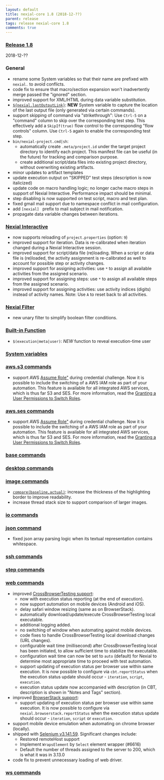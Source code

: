 ```yaml
---
layout: default
title: nexial-core 1.8 (2018-12-??)
parent: release
tags: release nexial-core 1.8
comments: true
---
```


### <a href="https://github.com/nexiality/nexial-core/releases/tag/nexial-core-1.8" class="external-link" target="_nexial_link">Release 1.8</a>
2018-12-??


### General
- rename some System variables so that their name are prefixed with `nexial.` to avoid conflicts.
- code fix to ensure that macro/section expansion won't inadvertently merge passed the "ignored" section.
- improved support for XML/HTML during data variable substitution.
- [`${nexial.lastOutputLink}`](../systemvars/index#nexial.lastOutputLink): **NEW** System variable to capture the 
  location of the last output file (only generated via certain commands).
- support skipping of command via "strikethrough": Use `Ctrl-5` on a "command" column to skip over the corresponding
  test step. This effectively add a `SkipIf(true)` flow control to the corresponding "flow controls" column. 
  Use `Ctrl-5` again to enable the corresponding test step.
- `bin/nexial-project.cmd|sh`: 
  - automatically create `.meta/project.id` under the target project directory to identify each project. This manifest 
    file can be useful (in the future) for tracking and comparison purpose.
  - create additional script/data files into existing project directory, without overwriting existing artifacts.
- minor updates to artifact templates
- update execution output on "SKIPPED" test steps (description is now italicized)
- update code on macro handling logic; no longer cache macro steps in support of Nexial Interactive. Performance impact should be minimal.
- step disabling is now supported on test script, macro and test plan.
- fixed gmail mail support due to namespace conflict in mail configuration.
- add `[nexial] ` prefix to mail subject in mail notification.
- propagate data variable changes between iterations.


### [Nexial Interactive](../interactive)
- now supports reloading of `project.properties` (option: `9`)
- improved support for iteration. Data is re-calibrated when iteration changed during a Nexial Interactive session.
- improved support for script/data file (re)loading. When a script or data file is (re)loaded, the activity assignment 
  is re-calibrated as well to account for possible step or activity changes.
- improved support for assigning activities: use `*` to assign all available activities from the assigned scenario.
- improved support for assigning steps: use `*` to assign all available steps from the assigned scenario.
- improved support for assigning activities: use activity indices (digits) instead of activity names. Note: Use `A` to 
  reset back to all activities.


### [Nexial Filter](../flowcontrols/filter)
- new unary filter to simplify boolean filter conditions.


### [Built-in Function](../functions)
- `$(execution|meta|user)`: *NEW* function to reveal execution-time user


### [System variables](../systemvars)


### [aws.s3 commands](../commands/aws.ses)
- support AWS <a href="https://docs.aws.amazon.com/IAM/latest/UserGuide/id_roles_use_switch-role-api.html" class="external-link" target="_nexial_link">Assume Role"</a> 
  during credential challenge. Now it is possible to include the switching of a AWS IAM role as part of your automation. 
  This feature is available for all integrated AWS services, which is thus far S3 and SES. For more information, read 
  the <a href="https://docs.aws.amazon.com/IAM/latest/UserGuide/id_roles_use_permissions-to-switch.html" class="external-link" target="_nexial_link">Granting a User Permissions to Switch Roles</a>.


### [aws.ses commands](../commands/aws.ses)
- support AWS <a href="https://docs.aws.amazon.com/IAM/latest/UserGuide/id_roles_use_switch-role-api.html" class="external-link" target="_nexial_link">Assume Role"</a> 
  during credential challenge. Now it is possible to include the switching of a AWS IAM role as part of your automation. 
  This feature is available for all integrated AWS services, which is thus far S3 and SES. For more information, read 
  the <a href="https://docs.aws.amazon.com/IAM/latest/UserGuide/id_roles_use_permissions-to-switch.html" class="external-link" target="_nexial_link">Granting a User Permissions to Switch Roles</a>.


### [base commands](../commands/base)


### [desktop commands](../commands/desktop)


### [image commands](../commands/image)
- [`compare(baseline,actual)`](../commands/image/compare(baseline,actual)): increase the thickness of the highlighting 
  border to improve readability.
- increase thread stack size to support comparison of larger images.


### [io commands](../commands/io)


### [json command](../commands/json)
- fixed json array parsing logic when its textual representation contains whitespace.

### [ssh commands](../commands/ssh)


### [step commands](../commands/step)


### [web commands](../commands/web)
- improved [CrossBrowserTesting support](../tipsandtricks/CrossBrowserTestingIntegration):
  - now with execution status reporting (at the end of execution).
  - now support automation on mobile devices (Android and iOS).
  - delay safari window resizing (same as on BrowserStack).
  - automatically download/update/execute CrossBrowserTesting local executable.
  - additional logging added.
  - no switching of window when automating against mobile devices.
  - code fixes to handle CrossBrowserTesting local download changes (URL changes).
  - configurable wait time (millisecond) after CrossBrowserTesting local has been initiated, to allow sufficient time
    to stabilize the executable.
  - configuration wait time can now be set to `auto` (default) for Nexial to determine most appropriate time to proceed 
    with test automation.
  - support updating of execution status per browser use within same execution. It is now possible to configure via 
    `cbt.reportStatus` when the execution status update should occur - `iteration`, `script`, `execution`.
  - execution status update now accompanied with description (in CBT, description is shown in "Notes and Tags" section).
- improved [BrowserStack support](../tipsandtricks/BrowserStackIntegration):
  - support updating of execution status per browser use within same execution. It is now possible to configure via 
    `nexial.browserstack.reportStatus` when the execution status update should occur - `iteration`, `script` or `execution`.
- support mobile device emulation when automating on chrome browser (locally).
- shipped with <a href="https://raw.githubusercontent.com/SeleniumHQ/selenium/master/java/CHANGELOG" class="external-link" target="_nexial_link">Selenium v3.141.59</a>.
  Significant changes include:
  - Restored remoteHost support
  - Implement `WrapsElement` by `Select` element wrapper (#6616)
  - Default the number of threads assigned to the server to 200, which is what it was in 3.13.0
- code fix to prevent unnecessary loading of web driver.


### [ws commands](../commands/ws)

